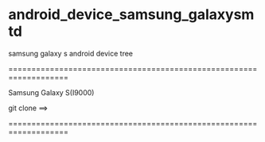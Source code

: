 android_device_samsung_galaxysmtd
=================================

samsung galaxy s android device tree

===================================================================

Samsung Galaxy S(I9000) 

git clone ==> 


===================================================================
